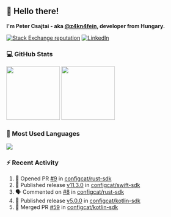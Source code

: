 ## 👋 Hello there!

**I'm Peter Csajtai - aka [@z4kn4fein](https://github.com/z4kn4fein), developer from Hungary.**

[![Stack Exchange reputation](https://img.shields.io/stackexchange/stackoverflow/r/8700582?color=orange&label=reputation&logo=stackoverflow&style=for-the-badge)](https://stackoverflow.com/users/8700582)
[![LinkedIn](https://img.shields.io/badge/linkedin-%230077B5.svg?style=for-the-badge&logo=linkedin&logoColor=white)](https://www.linkedin.com/in/csajtai-p%C3%A9ter-45395341/)

### 💻 GitHub Stats

<div>
  <img height="140px" src="https://github-readme-stats-pcsajtai.vercel.app/api?username=z4kn4fein&show_icons=true&hide_border=true&count_private=true&custom_title=Stats&theme=dracula&line_height=24&hide_title=true">
  <img height="140px" src="https://streak-stats.demolab.com?user=z4kn4fein&theme=dracula&hide_border=true">
  
</div>

### :toolbox: Most Used Languages

<img src="https://github-readme-stats-pcsajtai.vercel.app/api/top-langs/?username=z4kn4fein&theme=dracula&hide_border=true&layout=compact&langs_count=8&hide_title=true">

### :zap: Recent Activity

<!--START_SECTION:activity-->
1. 💪 Opened PR [#9](https://github.com/configcat/rust-sdk/pull/9) in [configcat/rust-sdk](https://github.com/configcat/rust-sdk)
2. 🚀 Published release [v11.3.0](https://github.com/configcat/swift-sdk/releases/tag/11.3.0) in [configcat/swift-sdk](https://github.com/configcat/swift-sdk)
3. 🗣 Commented on [#8](https://github.com/configcat/rust-sdk/issues/8#issuecomment-2970606177) in [configcat/rust-sdk](https://github.com/configcat/rust-sdk)
4. 🚀 Published release [v5.0.0](https://github.com/configcat/kotlin-sdk/releases/tag/5.0.0) in [configcat/kotlin-sdk](https://github.com/configcat/kotlin-sdk)
5. 🎉 Merged PR [#59](https://github.com/configcat/kotlin-sdk/pull/59) in [configcat/kotlin-sdk](https://github.com/configcat/kotlin-sdk)
<!--END_SECTION:activity-->
